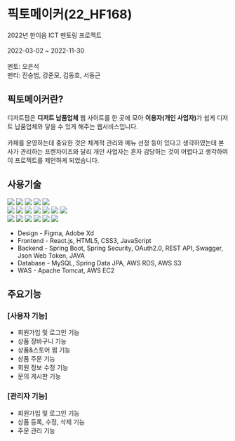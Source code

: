 # **픽토메이커(22_HF168)**
2022년 한이음 ICT 멘토링 프로젝트<br><br>
2022-03-02 ~ 2022-11-30<br><br>
멘토: 오은석<br>
멘티: 진승범, 강준모, 김동호, 서동근

## **픽토메이커란?**
디저트팜은 <b>디저트 납품업체</b> 웹 사이트를 한 곳에 모아 <b>이용자(개인 사업자)</b>가 쉽게 디저트 납품업체와 닿을 수 있게 해주는 웹서비스입니다.
<br><br>
카페를 운영하는데 중요한 것은 체계적 관리와 메뉴 선정 등이 있다고 생각하였는데 본사가 관리하는 프렌차이즈와 달리 개인 사업자는 혼자 감당하는 것이 어렵다고 생각하여 이 프로젝트를 제안하게 되었습니다.

## <b>사용기술</b>
<span><img src="https://img.shields.io/badge/JAVA-007396?style=for-the-badge&logo=JAVA&logoColor=White">
<img src="https://img.shields.io/badge/SpringBoot-6DB33F?style=for-the-badge&logo=SpringBoot&logoColor=white">
<img src="https://img.shields.io/badge/Spring Security-6DB33F?style=for-the-badge&logo=Spring Security&logoColor=white"></span>
<img src="https://img.shields.io/badge/Swagger-6DB33F?style=for-the-badge&logo=Swagger&logoColor=white"></span>
<img src="https://img.shields.io/badge/JUnit5-25A162?style=for-the-badge&logo=JUnit5&logoColor=white"></span><br>
<img src="https://img.shields.io/badge/html-E34F26?style=for-the-badge&logo=html5&logoColor=white">
<img src="https://img.shields.io/badge/css-1572B6?style=for-the-badge&logo=css3&logoColor=white">
<img src="https://img.shields.io/badge/JAVASCRIPT-F7DF1E?style=for-the-badge&logo=javascript&logoColor=white">
<img src="https://img.shields.io/badge/react-0769AD?style=for-the-badge&logo=react&logoColor=White">
<img src="https://img.shields.io/badge/git-F05032?style=for-the-badge&logo=git&logoColor=white"></span>
<img src="https://img.shields.io/badge/github-181717?style=for-the-badge&logo=github&logoColor=white"></span>
<img src="https://img.shields.io/badge/git kraken-179287?style=for-the-badge&logo=gitkraken&logoColor=white"></span><br>
<img src="https://img.shields.io/badge/GRADLE-efefef?style=for-the-badge&logo=gradle&logoColor=white"></span>
<img src="https://img.shields.io/badge/AMAZON AWS-232F3E?style=for-the-badge&logo=amazon AWS&logoColor=white"></span>
<img src="https://img.shields.io/badge/MySQL-4479A1?style=for-the-badge&logo=MySQL&logoColor=white"></span>
<img src="https://img.shields.io/badge/apache tomcat-F8DC75?style=for-the-badge&logo=apachetomcat&logoColor=white">
<img src="https://img.shields.io/badge/figma-F24E1E?style=for-the-badge&logo=figma&logoColor=white">
<img src="https://img.shields.io/badge/Adobe XD-FF61F6?style=for-the-badge&logo=Adobe XD&logoColor=white">

- Design - Figma, Adobe Xd
- Frontend - React.js, HTML5, CSS3, JavaScript
- Backend - Spring Boot, Spring Security, OAuth2.0, REST API, Swagger, Json Web Token, JAVA
- Database - MySQL, Spring Data JPA, AWS RDS, AWS S3
- WAS - Apache Tomcat, AWS EC2

## <b>주요기능</b>

### [사용자 기능]
- 회원가입 및 로그인 기능
- 상품 장바구니 기능
- 상품&스토어 찜 기능
- 상품 주문 기능
- 회원 정보 수정 기능
- 문의 게시판 기능

### [관리자 기능]
- 회원가입 및 로그인 기능
- 상품 등록, 수정, 삭제 기능
- 주문 관리 기능
